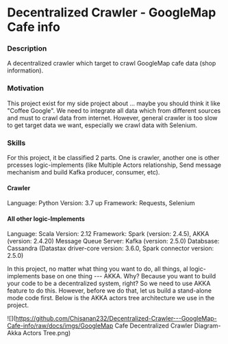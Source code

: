 # Decentralized Crawler - GoogleMap Cafe info

### Description
A decentralized crawler which target to crawl GoogleMap cafe data (shop information). 


### Motivation
This project exist for my side project about ... maybe you should think it like "Coffee Google".
We need to integrate all data which from different sources and must to crawl data from internet. 
However, general crawler is too slow to get target data we want, especially we crawl data with Selenium.


### Skills
For this project, it be classified 2 parts. One is crawler, another one is other prcesses logic-implements (like Multiple Actors relationship, Send message mechanism and build Kafka producer, consumer, etc).

#### Crawler
Language: Python
Version: 3.7 up
Framework: Requests, Selenium

#### All other logic-Implements
Language: Scala
Version: 2.12
Framework: Spark (version: 2.4.5), AKKA (version: 2.4.20)
Message Queue Server: Kafka (version: 2.5.0)
Databsase: Cassandra (Datastax driver-core version: 3.6.0, Spark connector version: 2.5.0)

In this project, no matter what thing you want to do, all things, al logic-implements base on one thing --- AKKA. Why? Because you want to build your code to be a decentralized system, right? So we need to use AKKA feature to do this. However, before we do that, let us build a stand-alone mode code first. Below is the AKKA actors tree architecture we use in the project.

![](https://github.com/Chisanan232/Decentralized-Crawler---GoogleMap-Cafe-info/raw/docs/imgs/GoogleMap Cafe Decentralized Crawler Diagram-Akka Actors Tree.png)

